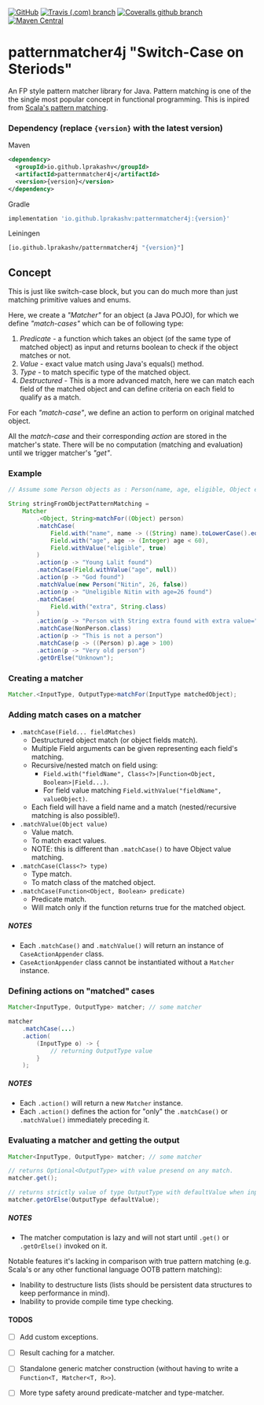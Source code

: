 [![GitHub](https://img.shields.io/github/license/lprakashv/patternmatcher4j?style=flat-square)](LICENSE)
[![Travis (.com) branch](https://img.shields.io/travis/com/lprakashv/patternmatcher4j/master?style=flat-square)](https://travis-ci.com/lprakashv/patternmatcher4j)
[![Coveralls github branch](https://img.shields.io/coveralls/github/lprakashv/patternmatcher4j/master?style=flat-square)](https://coveralls.io/github/lprakashv/patternmatcher4j?branch=master)
[![Maven Central](https://img.shields.io/maven-central/v/io.github.lprakashv/patternmatcher4j?style=flat-square)](https://search.maven.org/search?q=g:%22io.github.lprakashv%22%20AND%20a:%22patternmatcher4j%22)

# patternmatcher4j "Switch-Case on Steriods"
An FP style pattern matcher library for Java. Pattern matching is one of the the single most popular concept in functional programming. This is inpired from [Scala's pattern matching](https://docs.scala-lang.org/tour/pattern-matching.html).

### Dependency (replace `{version}` with the latest version)

Maven
```xml
<dependency>
  <groupId>io.github.lprakashv</groupId>
  <artifactId>patternmatcher4j</artifactId>
  <version>{version}</version>
</dependency>
```

Gradle
```groovy
implementation 'io.github.lprakashv:patternmatcher4j:{version}'
```

Leiningen
```clojure
[io.github.lprakashv/patternmatcher4j "{version}"]
```

## Concept
This is just like switch-case block, but you can do much more than just matching primitive values and enums. 

Here, we create a *"Matcher"* for an object (a Java POJO), for which we define *"match-cases"* which can be of following type:
1. *Predicate* - a function which takes an object (of the same type of matched object) as input and returns boolean to check if the object matches or not.
2. *Value* - exact value match using Java's equals() method.
3. *Type* - to match specific type of the matched object.
4. *Destructured* - This is a more advanced match, here we can match each field of the matched object and can define criteria on each field to qualify as a match.

For each *"match-case"*, we define an action to perform on original matched object.

All the *match-case* and their corresponding *action* are stored in the matcher's state. There will be no computation (matching and evaluation) until we trigger matcher's *"get"*.

### Example
```java
// Assume some Person objects as : Person(name, age, eligible, Object extra)

String stringFromObjectPatternMatching = 
    Matcher
        .<Object, String>matchFor((Object) person)
        .matchCase(
            Field.with("name", name -> ((String) name).toLowerCase().equals("lalit")),
            Field.with("age", age -> (Integer) age < 60),
            Field.withValue("eligible", true)
        )
        .action(p -> "Young Lalit found")
        .matchCase(Field.withValue("age", null))
        .action(p -> "God found")
        .matchValue(new Person("Nitin", 26, false))
        .action(p -> "Uneligible Nitin with age=26 found")
        .matchCase(
            Field.with("extra", String.class)
        )
        .action(p -> "Person with String extra found with extra value=" + ((Person) p).extra)
        .matchCase(NonPerson.class)
        .action(p -> "This is not a person")
        .matchCase(p -> ((Person) p).age > 100)
        .action(p -> "Very old person")
        .getOrElse("Unknown");
```

### Creating a matcher
```java
Matcher.<InputType, OutputType>matchFor(InputType matchedObject);
```

### Adding match cases on a matcher
* `.matchCase(Field... fieldMatches)` 
    * Destructured object match (or object fields match).
    * Multiple Field arguments can be given representing each field's matching.
    * Recursive/nested match on field using:
        * `Field.with("fieldName", Class<?>|Function<Object, Boolean>|Field...)`.
        * For field value matching `Field.withValue("fieldName", valueObject)`. 
    * Each field will have a field name and a match (nested/recursive matching is also possible!).
* `.matchValue(Object value)`
    * Value match.
    * To match exact values.
    * NOTE: this is different than `.matchCase()` to have Object value matching. 
* `.matchCase(Class<?> type)`
    * Type match.
    * To match class of the matched object.
* `.matchCase(Function<Object, Boolean> predicate)`
    * Predicate match.
    * Will match only if the function returns true for the matched object.

##### NOTES
* Each `.matchCase()` and `.matchValue()` will return an instance of `CaseActionAppender` class.
* `CaseActionAppender` class cannot be instantiated without a `Matcher` instance.

### Defining actions on "matched" cases 
```java
Matcher<InputType, OutputType> matcher; // some matcher

matcher
    .matchCase(...)
    .action(
        (InputType o) -> {
            // returning OutputType value
        }
    );
```

##### NOTES
* Each `.action()` will return a new `Matcher` instance.
* Each `.action()` defines the action for "only" the `.matchCase()` or `.matchValue()` immediately preceding it.

### Evaluating a matcher and getting the output
```java
Matcher<InputType, OutputType> matcher; // some matcher

// returns Optional<OutputType> with value presend on any match.
matcher.get();

// returns strictly value of type OutputType with defaultValue when input object does not match any case.
matcher.getOrElse(OutputType defaultValue); 
```

##### NOTES
* The matcher computation is lazy and will not start until `.get()` or `.getOrElse()` invoked on it.

Notable features it's lacking in comparison with true pattern matching (e.g. Scala's or any other functional language OOTB pattern matching):
* Inability to destructure lists (lists should be persistent data structures to keep performance in mind).
* Inability to provide compile time type checking.

#### TODOS
- [ ] Add custom exceptions.
- [ ] Result caching for a matcher.
- [ ] Standalone generic matcher construction (without having to write a `Function<T, Matcher<T, R>>`).
- [ ] More type safety around predicate-matcher and type-matcher.

